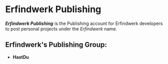 # Erfindwerk Publishing
***Erfindwerk Publishing*** is the Publishing account for Erfindwerk developers to post personal projects under the *Erfindwerk* name.

## Erfindwerk's Publishing Group:
- **HastDu**
